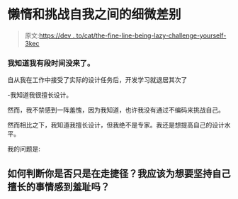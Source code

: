 # 懒惰和挑战自我之间的细微差别

> 原文:[https://dev . to/cat/the-fine-line-being-lazy-challenge-yourself-3kec](https://dev.to/cat/the-fine-line-between-being-lazy-and-challenging-yourself-3kec)

### [](#i-know-i-havent-been-here-in-a-while)我知道我有段时间没来了。

自从我在工作中接受了实际的设计任务后，开发学习就退居其次了

-我知道我很擅长设计。

然而，我不禁感到一阵羞愧，因为我知道，也许我没有通过不编码来挑战自己。

然而相比之下，我知道我擅长设计，但我绝不是专家。我还是想提高自己的设计水平。

我的问题是:

## 如何判断你是否只是在走捷径？我应该为想要坚持自己擅长的事情感到羞耻吗？